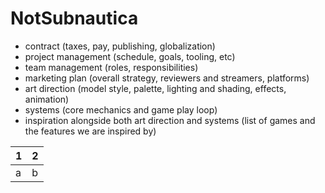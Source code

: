 # NotSubnautica
- contract (taxes, pay, publishing, globalization)
- project management (schedule, goals, tooling, etc)
- team management (roles, responsibilities)
- marketing plan (overall strategy, reviewers and streamers, platforms)
- art direction (model style, palette, lighting and shading, effects, animation)
- systems (core mechanics and game play loop)
- inspiration alongside both art direction and systems (list of games and the features we are inspired by)

| 1 | 2 |
| --- | --- |
| a | b|
